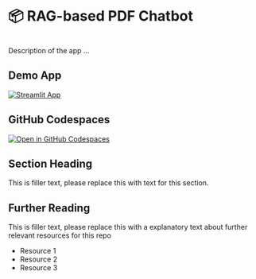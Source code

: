 # 📦 RAG-based PDF Chatbot
```
```

Description of the app ...

## Demo App

[![Streamlit App]([https://static.streamlit.io/badges/streamlit_badge_black_white.svg)](https://chat-with-your-pdfs-sq3lygvnpmlqmit6qf4bk.streamlit.app/)

## GitHub Codespaces

[![Open in GitHub Codespaces](https://github.com/codespaces/badge.svg)](https://codespaces.new/streamlit/app-starter-kit?quickstart=1)

## Section Heading

This is filler text, please replace this with text for this section.

## Further Reading

This is filler text, please replace this with a explanatory text about further relevant resources for this repo
- Resource 1
- Resource 2
- Resource 3
